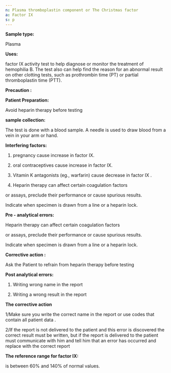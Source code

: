 ```yaml
---
n: Plasma thromboplastin component or The Christmas factor
a: Factor IX
s: p
---
```


 
__Sample type:__

Plasma

__Uses:__

factor IX activity test to help diagnose or monitor the treatment of hemophilia B. The test also can help find the reason for an abnormal result on other clotting tests, such as prothrombin time (PT) or partial thromboplastin time (PTT).

__Precaution :__

__Patient Preparation:__

Avoid heparin therapy before testing

__sample collection:__

The test is done with a blood sample. A needle is used to draw blood from a vein in your arm or hand.

__Interfering factors:__

1. pregnancy cause increase in factor IX.

2. oral contraceptives cause increase in factor IX.

3. Vitamin K antagonists (eg., warfarin) cause decrease in factor IX .

4. Heparin therapy can affect certain coagulation factors

or assays, preclude their performance or cause spurious results.

Indicate when specimen is drawn from a line or a heparin lock.

__Pre - analytical errors:__

  Heparin therapy can affect certain coagulation factors

or assays, preclude their performance or cause spurious results.

Indicate when specimen is drawn from a line or a heparin lock.

__Corrective action :__ 

Ask the Patient to refrain from heparin therapy before testing

__Post analytical errors:__

1.	Writing wrong name in the report

2.	Writing a wrong result in the report

__The corrective action__

1/Make sure you write the correct name in the report or use codes that  contain all patient data . 

2/If the report is not delivered to the patient and this error is discovered the correct result must be written, but if the report is delivered to the patient must communicate with him and tell him that an error has occurred and replace with the correct report

__The reference range for factor IX:__ 

is between 60% and 140% of normal values.